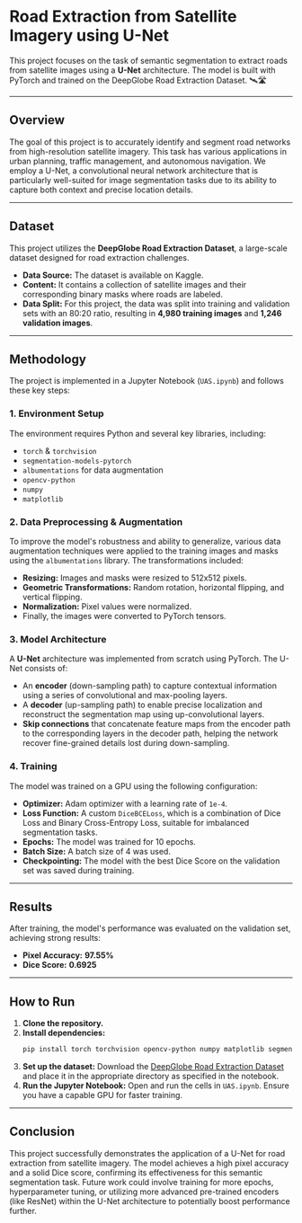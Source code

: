 # Road Extraction from Satellite Imagery using U-Net

This project focuses on the task of semantic segmentation to extract roads from satellite images using a **U-Net** architecture. The model is built with PyTorch and trained on the DeepGlobe Road Extraction Dataset. 🛰️🛣️

---

## Overview

The goal of this project is to accurately identify and segment road networks from high-resolution satellite imagery. This task has various applications in urban planning, traffic management, and autonomous navigation. We employ a U-Net, a convolutional neural network architecture that is particularly well-suited for image segmentation tasks due to its ability to capture both context and precise location details.

---

## Dataset

This project utilizes the **DeepGlobe Road Extraction Dataset**, a large-scale dataset designed for road extraction challenges.

-   **Data Source:** The dataset is available on Kaggle.
-   **Content:** It contains a collection of satellite images and their corresponding binary masks where roads are labeled.
-   **Data Split:** For this project, the data was split into training and validation sets with an 80:20 ratio, resulting in **4,980 training images** and **1,246 validation images**.

---

## Methodology

The project is implemented in a Jupyter Notebook (`UAS.ipynb`) and follows these key steps:

### 1. Environment Setup

The environment requires Python and several key libraries, including:
-   `torch` & `torchvision`
-   `segmentation-models-pytorch`
-   `albumentations` for data augmentation
-   `opencv-python`
-   `numpy`
-   `matplotlib`

### 2. Data Preprocessing & Augmentation

To improve the model's robustness and ability to generalize, various data augmentation techniques were applied to the training images and masks using the `albumentations` library. The transformations included:
-   **Resizing:** Images and masks were resized to 512x512 pixels.
-   **Geometric Transformations:** Random rotation, horizontal flipping, and vertical flipping.
-   **Normalization:** Pixel values were normalized.
-   Finally, the images were converted to PyTorch tensors.

### 3. Model Architecture

A **U-Net** architecture was implemented from scratch using PyTorch. The U-Net consists of:
-   An **encoder** (down-sampling path) to capture contextual information using a series of convolutional and max-pooling layers.
-   A **decoder** (up-sampling path) to enable precise localization and reconstruct the segmentation map using up-convolutional layers.
-   **Skip connections** that concatenate feature maps from the encoder path to the corresponding layers in the decoder path, helping the network recover fine-grained details lost during down-sampling.

### 4. Training

The model was trained on a GPU using the following configuration:
-   **Optimizer:** Adam optimizer with a learning rate of `1e-4`.
-   **Loss Function:** A custom `DiceBCELoss`, which is a combination of Dice Loss and Binary Cross-Entropy Loss, suitable for imbalanced segmentation tasks.
-   **Epochs:** The model was trained for 10 epochs.
-   **Batch Size:** A batch size of 4 was used.
-   **Checkpointing:** The model with the best Dice Score on the validation set was saved during training.

---

## Results

After training, the model's performance was evaluated on the validation set, achieving strong results:

-   **Pixel Accuracy:** **97.55%**
-   **Dice Score:** **0.6925**

---

## How to Run

1.  **Clone the repository.**
2.  **Install dependencies:**
    ```bash
    pip install torch torchvision opencv-python numpy matplotlib segmentation-models-pytorch albumentations
    ```
3.  **Set up the dataset:** Download the [DeepGlobe Road Extraction Dataset](https://www.kaggle.com/datasets/deepglobe/deepglobe-road-extraction-dataset) and place it in the appropriate directory as specified in the notebook.
4.  **Run the Jupyter Notebook:** Open and run the cells in `UAS.ipynb`. Ensure you have a capable GPU for faster training.

---

## Conclusion

This project successfully demonstrates the application of a U-Net for road extraction from satellite imagery. The model achieves a high pixel accuracy and a solid Dice score, confirming its effectiveness for this semantic segmentation task. Future work could involve training for more epochs, hyperparameter tuning, or utilizing more advanced pre-trained encoders (like ResNet) within the U-Net architecture to potentially boost performance further.
